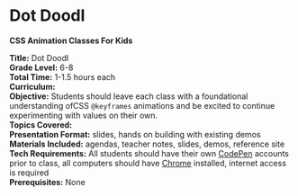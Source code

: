 # Dot Doodl
**CSS Animation Classes For Kids**

**Title:** Dot Doodl<br>
**Grade Level:** 6-8<br>
**Total Time:** 1-1.5 hours each<br>
**Curriculum:** <br>
**Objective:** Students should leave each class with a foundational understanding ofCSS `@keyframes` animations and be excited to continue experimenting with values on their own.<br> 
**Topics Covered:** <br>
**Presentation Format:** slides, hands on building with existing demos<br>
**Materials Included:** agendas, teacher notes, slides, demos, reference site 
**Tech Requirements:** All students should have their own [CodePen](http://codepen.io/) accounts prior to class, all computers should have [Chrome](https://www.google.com/chrome/) installed, internet access is required<br>
**Prerequisites:** None<br>

